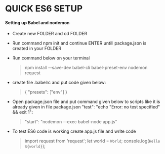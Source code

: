 # QUICK ES6 SETUP



#### Setting up Babel and nodemon

  - Create new FOLDER and cd FOLDER
  - Run command npm init and continue ENTER untill package.json is created in your FOLDER
  - Run command below on your terminal 
    > npm install --save-dev babel-cli babel-preset-env nodemon request
  - create file .babelrc and put code given below:
	> {
		"presets": ["env"]
	}
 - Open package.json file and put command given below to scripts like it is already given in file package.json "test": "echo \"Error: no test specified\" && exit 1":
    
	> "start": "nodemon --exec babel-node app.js"
 - To test ES6 code is working create app.js file and write code
    > import request from 'request';
    > let world = `World`;
	> console.log(`Hello ${world}`);

